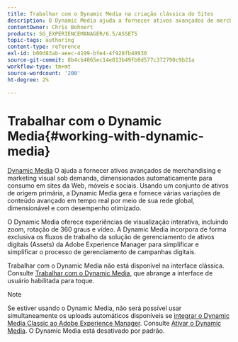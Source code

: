 ```yaml
---
title: Trabalhar com o Dynamic Media na criação clássica do Sites
description: O Dynamic Media ajuda a fornecer ativos avançados de merchandising e marketing visual sob demanda, dimensionados automaticamente para consumo em sites da Web, móveis e sociais. Usando um conjunto de ativos de origem primária, a Dynamic Media gera e fornece várias variações de conteúdo avançado em tempo real por meio de sua rede global, dimensionável e com desempenho otimizado.
contentOwner: Chris Bohnert
products: SG_EXPERIENCEMANAGER/6.5/ASSETS
topic-tags: authoring
content-type: reference
exl-id: b00d83ab-aeec-4199-bfe4-4f928fb49930
source-git-commit: 8b4cb4065ec14e813b49fb0d577c372790c9b21a
workflow-type: tm+mt
source-wordcount: '200'
ht-degree: 2%

---
```


# Trabalhar com o Dynamic Media{#working-with-dynamic-media}

[Dynamic Media](https://business.adobe.com/products/experience-manager/assets/dynamic-media.html) O ajuda a fornecer ativos avançados de merchandising e marketing visual sob demanda, dimensionados automaticamente para consumo em sites da Web, móveis e sociais. Usando um conjunto de ativos de origem primária, a Dynamic Media gera e fornece várias variações de conteúdo avançado em tempo real por meio de sua rede global, dimensionável e com desempenho otimizado.

O Dynamic Media oferece experiências de visualização interativa, incluindo zoom, rotação de 360 graus e vídeo. A Dynamic Media incorpora de forma exclusiva os fluxos de trabalho da solução de gerenciamento de ativos digitais (Assets) da Adobe Experience Manager para simplificar e simplificar o processo de gerenciamento de campanhas digitais.

Trabalhar com o Dynamic Media não está disponível na interface clássica. Consulte [Trabalhar com o Dynamic Media,](/help/assets/dynamic-media.md) que abrange a interface de usuário habilitada para toque.

>[!NOTE]
>
>Se estiver usando o Dynamic Media, não será possível usar simultaneamente os uploads automáticos disponíveis se [integrar o Dynamic Media Classic ao Adobe Experience Manager](/help/sites-administering/scene7.md). Consulte [Ativar o Dynamic Media](/help/assets/config-dynamic.md#enabling-dynamic-media). O Dynamic Media está desativado por padrão.
